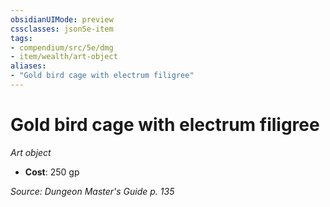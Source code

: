 ```yaml
---
obsidianUIMode: preview
cssclasses: json5e-item
tags:
- compendium/src/5e/dmg
- item/wealth/art-object
aliases: 
- "Gold bird cage with electrum filigree"
---
```

# Gold bird cage with electrum filigree
*Art object*  

- **Cost**: 250 gp

*Source: Dungeon Master's Guide p. 135*
